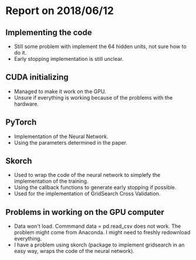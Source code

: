 # Report on 2018/06/12
## Implementing the code
- Still some problem with implement the 64 hidden units, not sure how to do it.
- Early stopping implementation is still unclear.

## CUDA initializing
- Managed to make it work on the GPU.
- Unsure if everything is working because of the problems with the hardware.

## PyTorch
- Implementation of the Neural Network.
- Using the parameters determined in the paper.

## Skorch
- Used to wrap the code of the neural network to simplefy the implementation of the training.
- Using the callback functions to generate early stopping if possible.
- Used for the implementation of GridSearch Cross Validation.

## Problems in working on the GPU computer
- Data won't load. Commmand data = pd.read_csv does not work. The problem might come from Anaconda. I might need to freshly redownload everything.
- I have a problem using skorch (package to implement gridsearch in an easy way, wraps the code of the neural network).
